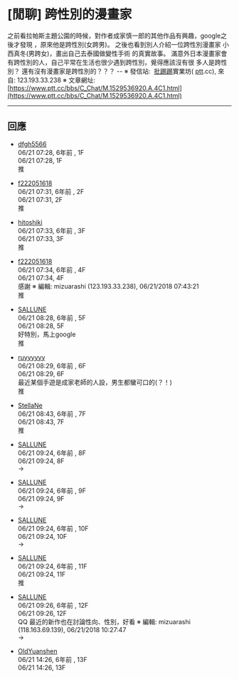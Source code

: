 # [閒聊] 跨性別的漫畫家

之前看拉帕斯主題公園的時候，對作者成家慎一郎的其他作品有興趣，google之後才發現 ，原來他是跨性別(女跨男)。 之後也看到別人介紹一位跨性別漫畫家 小西真冬(男跨女)，畫出自己去泰國做變性手術 的真實故事。 滿意外日本漫畫家會有跨性別的人，自己平常在生活也很少遇到跨性別，覺得應該沒有很 多人是跨性別？ 還有沒有漫畫家是跨性別的？？？ -- ※ 發信站:  [批踢踢](#)實業坊( [ptt](#).cc), 來自: 123.193.33.238 ※ 文章網址: [https://www.ptt.cc/bbs/C_Chat/M.1529536920.A.4C1.html](https://www.ptt.cc/bbs/C_Chat/M.1529536920.A.4C1.html)

---

## 回應

- [dfgh5566](https://www.pttweb.cc/user/dfgh5566)  
  06/21 07:28, 6年前 , 1F  
  06/21 07:28, 1F  
  推

- [f222051618](https://www.pttweb.cc/user/f222051618)  
  06/21 07:31, 6年前 , 2F  
  06/21 07:31, 2F  
  推

- [hitoshiki](https://www.pttweb.cc/user/hitoshiki)  
  06/21 07:33, 6年前 , 3F  
  06/21 07:33, 3F  
  推

- [f222051618](https://www.pttweb.cc/user/f222051618)  
  06/21 07:34, 6年前 , 4F  
  06/21 07:34, 4F  
  感謝 ※ 編輯: mizuarashi (123.193.33.238), 06/21/2018 07:43:21  
  推

- [SALLUNE](https://www.pttweb.cc/user/sallune)  
  06/21 08:28, 6年前 , 5F  
  06/21 08:28, 5F  
  好特別，馬上google  
  推

- [ruyyyyyy](https://www.pttweb.cc/user/ruyyyyyy)  
  06/21 08:29, 6年前 , 6F  
  06/21 08:29, 6F  
  最近某個手遊是成家老師的人設，男生都蠻可口的(？！)  
  推

- [StellaNe](https://www.pttweb.cc/user/stellane)  
  06/21 08:43, 6年前 , 7F  
  06/21 08:43, 7F  
  推

- [SALLUNE](https://www.pttweb.cc/user/sallune)  
  06/21 09:24, 6年前 , 8F  
  06/21 09:24, 8F  
  →

- [SALLUNE](https://www.pttweb.cc/user/sallune)  
  06/21 09:24, 6年前 , 9F  
  06/21 09:24, 9F  
  →

- [SALLUNE](https://www.pttweb.cc/user/sallune)  
  06/21 09:24, 6年前 , 10F  
  06/21 09:24, 10F  
  →

- [SALLUNE](https://www.pttweb.cc/user/sallune)  
  06/21 09:24, 6年前 , 11F  
  06/21 09:24, 11F  
  推

- [SALLUNE](https://www.pttweb.cc/user/sallune)  
  06/21 09:26, 6年前 , 12F  
  06/21 09:26, 12F  
  QQ 最近的新作也在討論性向、性別，好看 ※ 編輯: mizuarashi (118.163.69.139), 06/21/2018 10:27:47  
  →

- [OldYuanshen](https://www.pttweb.cc/user/oldyuanshen)  
  06/21 14:26, 6年前 , 13F  
  06/21 14:26, 13F  
